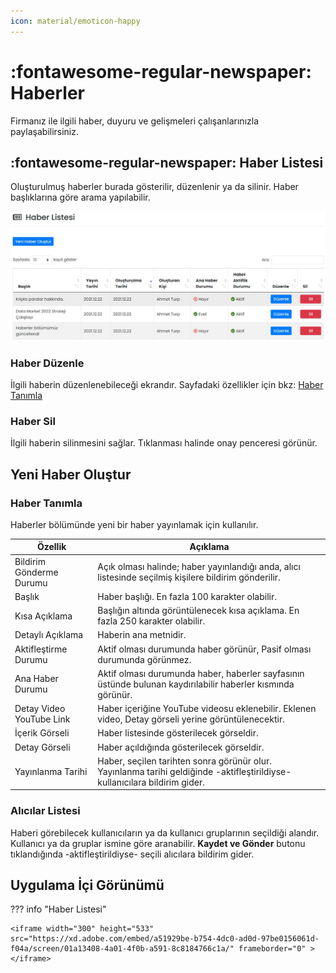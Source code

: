 ```yaml
---
icon: material/emoticon-happy
---
```

# :fontawesome-regular-newspaper: Haberler
Firmanız ile ilgili haber, duyuru ve gelişmeleri çalışanlarınızla paylaşabilirsiniz.

## :fontawesome-regular-newspaper: Haber Listesi
Oluşturulmuş haberler burada gösterilir, düzenlenir ya da silinir. Haber başlıklarına göre arama yapılabilir.

![](./images/haberListesi.jpg)

### Haber Düzenle

İlgili haberin düzenlenebileceği ekrandır. Sayfadaki özellikler için bkz: [Haber Tanımla](#haber-tanimla)

### Haber Sil

İlgili haberin silinmesini sağlar. Tıklanması halinde onay penceresi görünür.

## Yeni Haber Oluştur

### <a name="haber-tanimla"></a>Haber Tanımla

Haberler bölümünde yeni bir haber yayınlamak için kullanılır.

| Özellik                  | Açıklama                                                     |
| ------------------------ | ------------------------------------------------------------ |
| Bildirim Gönderme Durumu | Açık olması halinde; haber yayınlandığı anda, alıcı listesinde seçilmiş kişilere bildirim gönderilir. |
| Başlık                   | Haber başlığı. En fazla 100 karakter olabilir.               |
| Kısa Açıklama            | Başlığın altında görüntülenecek kısa açıklama. En fazla 250 karakter olabilir. |
| Detaylı Açıklama         | Haberin ana metnidir.                                        |
| Aktifleştirme Durumu     | Aktif olması durumunda haber görünür, Pasif olması durumunda görünmez. |
| Ana Haber Durumu         | Aktif olması durumunda haber, haberler sayfasının üstünde bulunan kaydırılabilir haberler kısmında görünür. |
| Detay Video YouTube Link | Haber içeriğine YouTube videosu eklenebilir. Eklenen video, Detay görseli yerine görüntülenecektir. |
| İçerik Görseli           | Haber listesinde gösterilecek görseldir.                     |
| Detay Görseli            | Haber açıldığında gösterilecek görseldir.                    |
| Yayınlanma Tarihi        | Haber, seçilen tarihten sonra görünür olur. Yayınlanma tarihi geldiğinde -aktifleştirildiyse- kullanıcılara bildirim gider. |

### Alıcılar Listesi

Haberi görebilecek kullanıcıların ya da kullanıcı gruplarının seçildiği alandır. Kullanıcı ya da gruplar ismine göre aranabilir. **Kaydet ve Gönder** butonu tıklandığında -aktifleştirildiyse- seçili alıcılara bildirim gider.

## Uygulama İçi Görünümü

??? info "Haber Listesi"

    <iframe width="300" height="533" src="https://xd.adobe.com/embed/a51929be-b754-4dc0-ad0d-97be0156061d-f04a/screen/01a13408-4a01-4f0b-a591-8c8184766c1a/" frameborder="0" ></iframe>
